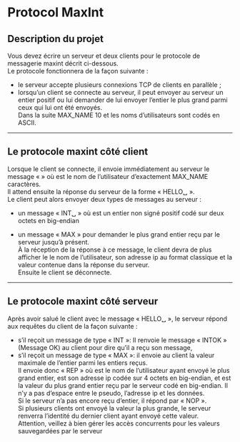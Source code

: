# Protocol MaxInt

## Description du projet

Vous devez écrire un serveur et deux clients pour le protocole de messagerie maxint décrit
ci-dessous.  
Le protocole fonctionnera de la façon suivante :  

- le serveur accepte plusieurs connexions TCP de clients en parallèle ;  
- lorsqu’un client se connecte au serveur, il peut envoyer au serveur un entier positif ou lui
demander de lui envoyer l’entier le plus grand parmi ceux qui lui ont été envoyés.  
Dans la suite MAX_NAME 10 et les noms d’utilisateurs sont codés en ASCII.

***

## Le protocole maxint côté client

Lorsque le client se connecte, il envoie immédiatement au serveur le message « <pseudo> » où <pseudo> est le nom de l’utilisateur d’exactement MAX_NAME caractères.  
Il attend ensuite la réponse du serveur de la forme « HELLO␣<pseudo> ».  
Le client peut alors envoyer deux types de messages au serveur :

- un message « INT␣<val> » où <val> est un entier non signé positif codé sur deux octets en big-endian

- un message « MAX » pour demander le plus grand entier reçu par le serveur jusqu’à présent.  
À la réception de la réponse à ce message, le client devra de plus afficher le le nom de
l’utilisateur, son adresse ip au format classique et la valeur contenue dans la réponse du
serveur.  
Ensuite le client se déconnecte.

***

## Le protocole maxint côté serveur

Après avoir salué le client avec le message « HELLO␣<pseudo> », le serveur répond aux requêtes
du client de la façon suivante :  

- s’il reçoit un message de type « INT »:
  Il renvoie le message « INTOK » (Message OK) au
client pour dire qu’il a reçu son message,  
- s’il reçoit un message de type « MAX »:
  il envoie au client la valeur maximale de l’entier
parmi les entiers reçus.  
Il envoie donc « REP<pseudo><ip><val> » où <pseudo> est le nom
de l’utilisateur ayant envoyé le plus grand entier, <ip> est son adresse ip codée sur 4 octets
en big-endian, et <val> est la valeur du plus grand entier reçu par le serveur codé en
big-endian. Il n’y a pas d’espace entre le pseudo, l’adresse ip et les données.  
Si le serveur
n’a pas encore reçu d’entier, il répond par « NOP ».  
Si plusieurs clients ont envoyé la valeur
la plus grande, le serveur renverra l’identité du dernier client ayant envoyé cette valeur.  
Attention, veillez à bien gérer les accès concurrents pour les valeurs sauvegardées par le serveur
